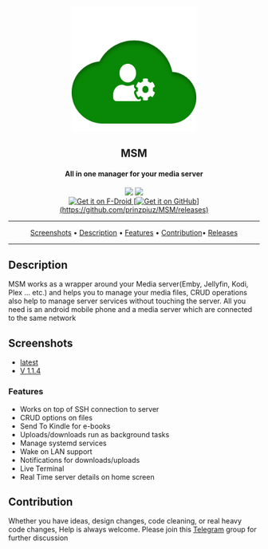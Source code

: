 <p align="center"><a href="#"><img src="assets/svgs/msm.svg" width="250"></a></p>
<h2 align="center"><b>MSM</b></h2>
<h4 align="center">All in one manager for your media server</h4>

<p align="center">
<a href="https://www.gnu.org/licenses/gpl-3.0" alt="License: GPLv3"><img src="https://img.shields.io/badge/License-GPL%20v3-blue.svg"></a>
<a href="https://t.me/joinchat/FDVzK06Rt7vsNQLBLi2icw" alt="telegram: #msm"><img src="https://img.shields.io/badge/chat-Telegram-brightgreen"></a>
</br>
<a href="https://apt.izzysoft.de/fdroid/index/apk/com.prinzpiuz.msm" alt="Get it on IzzyOnDroid">
<img src="https://gitlab.com/IzzyOnDroid/repo/-/raw/master/assets/IzzyOnDroid.png" alt="Get it on F-Droid" height="80">
[<img src="https://user-images.githubusercontent.com/15032958/208871323-c1c5511c-d6bc-47c8-b82b-7ce2f95f244a.png" alt="Get it on GitHub" width="200">](https://github.com/prinzpiuz/MSM/releases)
</a>

</p>
<hr>
<p align="center"><a href="#screenshots">Screenshots</a> &bull; <a href="#description">Description</a> &bull; <a href="#features">Features</a> &bull; <a href="#contribution">Contribution</a>&bull; <a href="https://github.com/prinzpiuz/MSM_mobile/releases">Releases</a> </p>

<hr>

## Description

MSM works as a wrapper around your Media server(Emby, Jellyfin, Kodi, Plex ... etc.) and helps you to manage your media files, CRUD operations also help to manage server services without touching the server. All you need is an android mobile phone and a media server which are connected to the same network

## Screenshots

- [latest](screenshots/)
- [V 1.1.4](screenshots/version_1.1.4)

### Features

- Works on top of SSH connection to server
- CRUD options on files
- Send To Kindle for e-books
- Uploads/downloads run as background tasks
- Manage systemd services
- Wake on LAN support
- Notifications for downloads/uploads
- Live Terminal
- Real Time server details on home screen

## Contribution

Whether you have ideas, design changes, code cleaning, or real heavy code changes,
Help is always welcome.
Please join this [Telegram](https://t.me/joinchat/FDVzK06Rt7vsNQLBLi2icw) group for further discussion
